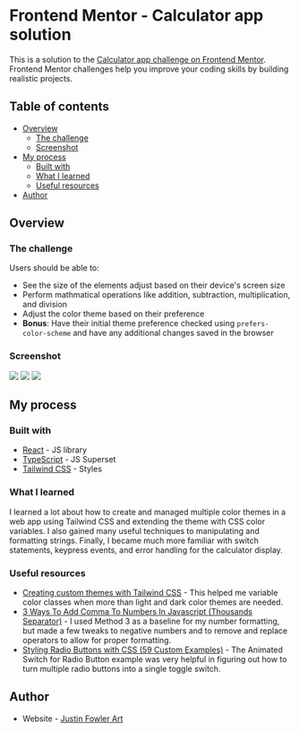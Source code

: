 # Frontend Mentor - Calculator app solution

This is a solution to the [Calculator app challenge on Frontend Mentor](https://www.frontendmentor.io/challenges/calculator-app-9lteq5N29). Frontend Mentor challenges help you improve your coding skills by building realistic projects. 

## Table of contents

- [Overview](#overview)
  - [The challenge](#the-challenge)
  - [Screenshot](#screenshot)
- [My process](#my-process)
  - [Built with](#built-with)
  - [What I learned](#what-i-learned)
  - [Useful resources](#useful-resources)
- [Author](#author)

## Overview

### The challenge

Users should be able to:

- See the size of the elements adjust based on their device's screen size
- Perform mathmatical operations like addition, subtraction, multiplication, and division
- Adjust the color theme based on their preference
- **Bonus**: Have their initial theme preference checked using `prefers-color-scheme` and have any additional changes saved in the browser

### Screenshot

![](./design/calculator-mobile-1.png)
![](./design/calculator-mobile-2.png)
![](./design/calculator-mobile-3.png)

## My process

### Built with

- [React](https://reactjs.org/) - JS library
- [TypeScript](https://www.typescriptlang.org/) - JS Superset
- [Tailwind CSS](https://tailwindcss.com/) - Styles

### What I learned

I learned a lot about how to create and managed multiple color themes in a web app using Tailwind CSS and extending the theme with CSS color variables. I also gained many useful techniques to manipulating and formatting strings. Finally, I became much more familiar with switch statements, keypress events, and error handling for the calculator display.

### Useful resources

- [Creating custom themes with Tailwind CSS](https://blog.logrocket.com/creating-custom-themes-tailwind-css/) - This helped me variable color classes when more than light and dark color themes are needed.
- [3 Ways To Add Comma To Numbers In Javascript (Thousands Separator)](https://code-boxx.com/add-comma-to-numbers-javascript/) - I used Method 3 as a baseline for my number formatting, but made a few tweaks to negative numbers and to remove and replace operators to allow for proper formatting.
- [Styling Radio Buttons with CSS (59 Custom Examples)](https://www.sliderrevolution.com/resources/styling-radio-buttons/) - The Animated Switch for Radio Button example was very helpful in figuring out how to turn multiple radio buttons into a single toggle switch.

## Author

- Website - [Justin Fowler Art](https://www.justinfowlerart.com)